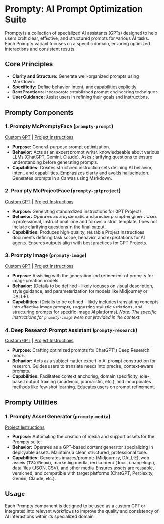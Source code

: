 # Prompty: AI Prompt Optimization Suite

Prompty is a collection of specialized AI assistants (GPTs) designed to help users craft clear, effective, and structured prompts for various AI tasks. Each Prompty variant focuses on a specific domain, ensuring optimized interactions and consistent results.

## Core Principles

-   **Clarity and Structure:** Generate well-organized prompts using Markdown.
-   **Specificity:** Define behavior, intent, and capabilities explicitly.
-   **Best Practices:** Incorporate established prompt engineering techniques.
-   **User Guidance:** Assist users in refining their goals and instructions.

## Prompty Components

### 1. Prompty McPromptyFace (`prompty-prompt`)
[Custom GPT](https://chatgpt.com/g/g-67eee3011e908191af19e7592b41400c-prompty-mcpromptface) | [Project Instructions](components/prompty-prompt/prompty-prompt.inst.md)

-   **Purpose:** General-purpose prompt optimization.
-   **Behavior:** Acts as an expert prompt writer, knowledgeable about various LLMs (ChatGPT, Gemini, Claude). Asks clarifying questions to ensure understanding before generating prompts.
-   **Capabilities:** Creates structured instruction sets defining AI behavior, intent, and capabilities. Emphasizes clarity and avoids hallucination. Generates prompts in a Canvas using Markdown.

### 2. Prompty McProjectFace (`prompty-gptproject`)
[Custom GPT](https://chatgpt.com/g/g-67eeea27909881918b8cd54ec372f69c-prompty-mcprojectface) | [Project Instructions](components/prompty-gptproject/prompty-gptproject.inst.md)

-   **Purpose:** Generating standardized instructions for GPT Projects.
-   **Behavior:** Operates as a systematic and precise prompt engineer. Uses a professional, instructional tone and follows a strict template. Does not include clarifying questions in the final output.
-   **Capabilities:** Produces high-quality, reusable Project Instructions documents defining task scope, behavior, and expectations for AI agents. Ensures outputs align with best practices for GPT Projects.

### 3. Prompty Image (`prompty-image`)
[Custom GPT](https://chatgpt.com/g/g-67f1fcb816188191a0f848d4104aa148-prompty-mcjourneyface) | [Project Instructions](components/prompty-image/prompty-image.inst.md)

-   **Purpose:** Assisting with the generation and refinement of prompts for image creation models.
-   **Behavior:** (Details to be defined - likely focuses on visual description, style guidance, and parameterization for models like Midjourney or DALL·E).
-   **Capabilities:** (Details to be defined - likely includes translating concepts into effective image prompts, suggesting stylistic variations, and structuring prompts for specific image AI platforms).
*Note: The specific instructions for `prompty-image` were not provided in the context.*

### 4. Deep Research Prompt Assistant (`prompty-research`)
[Custom GPT](https://chatgpt.com/g/g-67eeca4dcdc88191b69e74283663d83e-prompty-mcresearchface) | [Project Instructions](components/prompty-research/prompty-research.inst.md)

-   **Purpose:** Crafting optimized prompts for ChatGPT's Deep Research mode.
-   **Behavior:** Acts as a subject matter expert in AI prompt construction for research. Guides users to translate needs into precise, context-aware prompts.
-   **Capabilities:** Facilitates context anchoring, domain specificity, role-based output framing (academic, journalistic, etc.), and incorporates methods like few-shot learning. Educates users on prompt refinement.

## Prompty Utilities

### 1. Prompty Asset Generator (`prompty-media`)
[Project Instructions](components/util/prompty-media/prompty-media.inst.md)

-   **Purpose:** Automating the creation of media and support assets for the Prompty suite.
-   **Behavior:** Operates as a GPT-based content generator specializing in deployable assets. Maintains a clear, structured, professional tone.
-   **Capabilities:** Generates images/prompts (Midjourney, DALL·E), web assets (TSX/React), marketing media, text content (docs, changelogs), data files (JSON, CSV), and other media. Ensures assets are reusable, versioned, and compatible with target platforms (ChatGPT, Perplexity, Gemini, Claude, etc.).

## Usage

Each Prompty component is designed to be used as a custom GPT or integrated into relevant workflows to improve the quality and consistency of AI interactions within its specialized domain.
